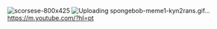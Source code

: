 ![scorsese-800x425](https://github.com/user-attachments/assets/6788d9e0-ebc7-44bd-b94b-269c18b3e217)
![Uploading spongebob-meme1-kyn2rans.gif…]()
https://m.youtube.com/?hl=pt
